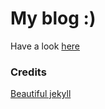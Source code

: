 # My blog :)
Have a look [here](https://github.com/ValterSantosMatos/ValterSantosMatos.github.io)

### Credits
[Beautiful jekyll](https://github.com/daattali/beautiful-jekyll)
